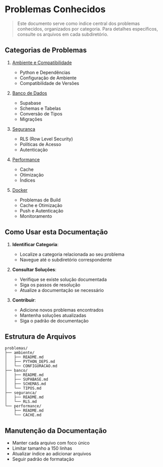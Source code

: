 # Problemas Conhecidos

> Este documento serve como índice central dos problemas conhecidos, organizados por categoria.
> Para detalhes específicos, consulte os arquivos em cada subdiretório.

## Categorias de Problemas

1. [Ambiente e Compatibilidade](./problemas/ambiente/README.md)

   - Python e Dependências
   - Configuração de Ambiente
   - Compatibilidade de Versões

2. [Banco de Dados](./problemas/banco/README.md)

   - Supabase
   - Schemas e Tabelas
   - Conversão de Tipos
   - Migrações

3. [Segurança](./problemas/seguranca/README.md)

   - RLS (Row Level Security)
   - Políticas de Acesso
   - Autenticação

4. [Performance](./problemas/performance/README.md)

   - Cache
   - Otimização
   - Índices

5. [Docker](./f_problemas_docker.md)
   - Problemas de Build
   - Cache e Otimização
   - Push e Autenticação
   - Monitoramento

## Como Usar esta Documentação

1. **Identificar Categoria**:

   - Localize a categoria relacionada ao seu problema
   - Navegue até o subdiretório correspondente

2. **Consultar Soluções**:

   - Verifique se existe solução documentada
   - Siga os passos de resolução
   - Atualize a documentação se necessário

3. **Contribuir**:
   - Adicione novos problemas encontrados
   - Mantenha soluções atualizadas
   - Siga o padrão de documentação

## Estrutura de Arquivos

```
problemas/
├── ambiente/
│   ├── README.md
│   ├── PYTHON_DEPS.md
│   └── CONFIGURACAO.md
├── banco/
│   ├── README.md
│   ├── SUPABASE.md
│   ├── SCHEMAS.md
│   └── TIPOS.md
├── seguranca/
│   ├── README.md
│   └── RLS.md
└── performance/
    ├── README.md
    └── CACHE.md
```

## Manutenção da Documentação

- Manter cada arquivo com foco único
- Limitar tamanho a 150 linhas
- Atualizar índice ao adicionar arquivos
- Seguir padrão de formatação

